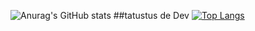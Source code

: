 
![Anurag's GitHub stats](https://github-readme-stats.vercel.app/api?username=YazaldeFP&show_icons=true&theme=radical)
##tatustus de Dev
[![Top Langs](https://github-readme-stats.vercel.app/api/top-langs/?username=YazaldeFP&layout=compact)](https://github.com/YazaldeFP/github-readme-stats)
